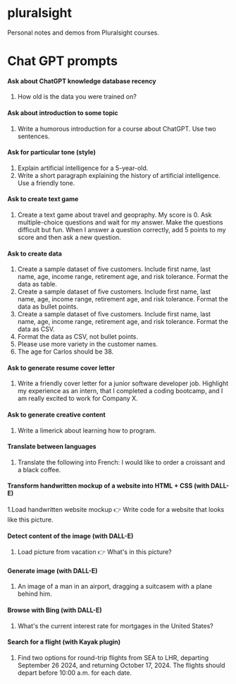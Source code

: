 # pluralsight

Personal notes and demos from Pluralsight courses.

# Chat GPT prompts

#### Ask about ChatGPT knowledge database recency

1. How old is the data you were trained on?

#### Ask about introduction to some topic

1. Write a humorous introduction for a course about ChatGPT. Use two sentences.

#### Ask for particular tone (style)

1. Explain artificial intelligence for a 5-year-old.
2. Write a short paragraph explaining the history of artificial intelligence. Use a friendly tone.

#### Ask to create text game

1. Create a text game about travel and geopraphy. My score is 0. Ask multiple-choice questions and wait for my answer. Make the questions difficult but fun. When I answer a question correctly, add 5 points to my score and then ask a new question.

#### Ask to create data

1. Create a sample dataset of five customers. Include first name, last name, age, income range, retirement age, and risk tolerance. Format the data as table.
2. Create a sample dataset of five customers. Include first name, last name, age, income range, retirement age, and risk tolerance. Format the data as bullet points.
3. Create a sample dataset of five customers. Include first name, last name, age, income range, retirement age, and risk tolerance. Format the data as CSV.
4. Format the data as CSV, not bullet points.
5. Please use more variety in the customer names.
6. The age for Carlos should be 38.

#### Ask to generate resume cover letter

1. Write a friendly cover letter for a junior software developer job. Highlight my experience as an intern, that I completed a coding bootcamp, and I am really excited to work for Company X.

#### Ask to generate creative content

1. Write a limerick about learning how to program.

#### Translate between languages

1. Translate the following into French: I would like to order a croissant and a black coffee.

#### Transform handwritten mockup of a website into HTML + CSS (with DALL-E)

1.Load handwritten website mockup 👉 Write code for a website that looks like this picture.

#### Detect content of the image (with DALL-E)

1. Load picture from vacation 👉 What's in this picture?

#### Generate image (with DALL-E)

1. An image of a man in an airport, dragging a suitcasem with a plane behind him.

#### Browse with Bing (with DALL-E)

1. What's the current interest rate for mortgages in the United States?

#### Search for a flight (with Kayak plugin)

1. Find two options for round-trip flights from SEA to LHR, departing September 26 2024, and returning October 17, 2024. The flights should depart before 10:00 a.m. for each date.
